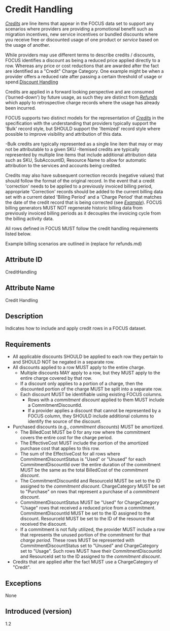 # Credit Handling

 [*Credits*](#glossary:credit) are line items that appear in the FOCUS data set to support any scenarios where providers are providing a promotional benefit such as migration incentives, new service incentives or bundled discounts where you receive free or discounted usage of one product or *service* based on the usage of another.

While providers may use different terms to describe credits / discounts, FOCUS identifies a discount as being a reduced price applied directly to a row. Whereas any price or cost reductions that are awarded after the fact are identified as a "Credit" Charge Category. One example might be when a provider offers a reduced rate after passing a certain threshold of usage or spend.[Discount Handling](#discounthandling)

Credits are applied in a forward looking perspective and are consumed ('burned-down') by future usage, as such they are distinct from [*Refunds*](#glossary:refund) which apply to retrospective charge records where the usage has already been incurred.

FOCUS supports two distinct models for the representation of [*Credits*](#glossary:credit) in the specification with the understanding that providers typically support the 'Bulk' record style, but SHOULD support the 'Itemized' record style where possible to improve visibility and attribution of this data.

-Bulk credits are typically represented as a single line item that may or may not be attributable to a given SKU
-Itemised credits are typically represented by multiple line items that include additional attribution data such as SKU, SubAccountID, Resource Name to allow for automatic attribution to the services and accounts being credited.

Credits may also have subsequent correction records (negative values) that should follow the format of the original record. In the event that a credit 'correction' needs to be applied to a previously invoiced billing period, appropriate 'Correction' records should be added to the current billing data set with a current dated 'Billing Period' and a 'Charge Period' that matches the date of the credit record that is being corrected (see [*Example*](#refunds:myexample)). FOCUS billing generators MUST NOT regenerate historic billing data from previously invoiced billing periods as it decouples the invoicing cycle from the billing activity data.

All rows defined in FOCUS MUST follow the credit handling requirements listed below.

Example billing scenarios are outlined in (replace for refunds.md)

## Attribute ID

CreditHandling

## Attribute Name

Credit Handling

## Description

Indicates how to include and apply credit rows in a FOCUS dataset.

## Requirements

* All applicable discounts SHOULD be applied to each row they pertain to and SHOULD NOT be negated in a separate row.
* All discounts applied to a row MUST apply to the entire charge.
  * Multiple discounts MAY apply to a row, but they MUST apply to the entire charge covered by that row.
  * If a discount only applies to a portion of a charge, then the discounted portion of the charge MUST be split into a separate row.
  * Each discount MUST be identifiable using existing FOCUS columns.
    * Rows with a *commitment discount* applied to them MUST include a CommitmentDiscountId.
    * If a provider applies a discount that cannot be represented by a FOCUS column, they SHOULD include additional columns to identify the source of the discount.
* Purchased discounts (e.g., *commitment discounts*) MUST be amortized.
  * The BilledCost MUST be 0 for any row where the commitment covers the entire cost for the charge period.
  * The EffectiveCost MUST include the portion of the amortized purchase cost that applies to this row.
  * The sum of the EffectiveCost for all rows where CommitmentDiscountStatus is "Used" or "Unused" for each CommitmentDiscountId over the entire duration of the commitment MUST be the same as the total BilledCost of the *commitment discount*.
  * The CommitmentDiscountId and ResourceId MUST be set to the ID assigned to the *commitment discount*. ChargeCategory MUST be set to "Purchase" on rows that represent a purchase of a *commitment discount*.
  * CommitmentDiscountStatus MUST be "Used" for ChargeCategory "Usage" rows that received a reduced price from a commitment. CommitmentDiscountId MUST be set to the ID assigned to the discount. ResourceId MUST be set to the ID of the resource that received the discount.
  * If a commitment is not fully utilized, the provider MUST include a row that represents the unused portion of the commitment for that *charge period*. These rows MUST be represented with CommitmentDiscountStatus set to "Unused" and ChargeCategory set to "Usage". Such rows MUST have their CommitmentDiscountId and ResourceId set to the ID assigned to the *commitment discount*.
* Credits that are applied after the fact MUST use a ChargeCategory of "Credit".

## Exceptions

None

## Introduced (version)

1.2
